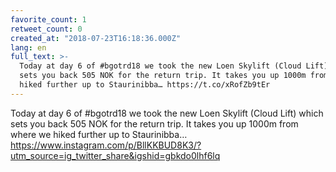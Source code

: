 ```yaml
---
favorite_count: 1
retweet_count: 0
created_at: "2018-07-23T16:18:36.000Z"
lang: en
full_text: >-
  Today at day 6 of #bgotrd18 we took the new Loen Skylift (Cloud Lift) which
  sets you back 505 NOK for the return trip. It takes you up 1000m from where we
  hiked further up to Staurinibba… https://t.co/xRofZb9tEr
---
```


Today at day 6 of #bgotrd18 we took the new Loen Skylift (Cloud Lift) which sets
you back 505 NOK for the return trip. It takes you up 1000m from where we hiked
further up to Staurinibba…
<https://www.instagram.com/p/BllKKBUD8K3/?utm_source=ig_twitter_share&igshid=gbkdo0lhf6lq>
